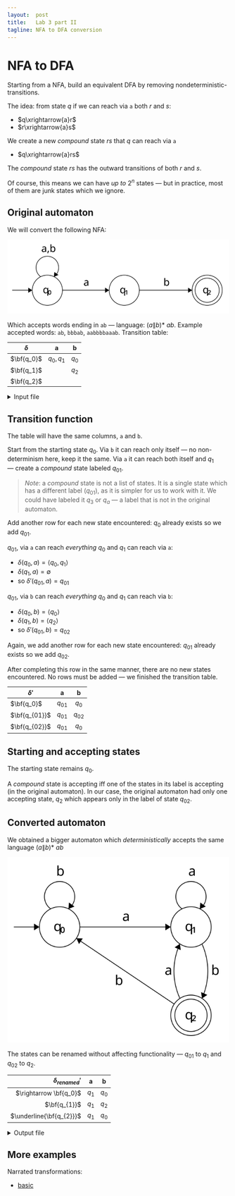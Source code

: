 ```yaml
---
layout:  post
title:   Lab 3 part II
tagline: NFA to DFA conversion
---
```


# NFA to DFA

Starting from a NFA, build an equivalent DFA by removing nondeterministic-transitions.

The idea: from state $q$ if we can reach via `a` both $r$ and $s$:

- $q\xrightarrow{a}r$
- $r\xrightarrow{a}s$

We create a new *compound* state $rs$ that $q$ can reach via `a`

- $q\xrightarrow{a}rs$

The *compound* state $rs$ has the outward transitions of both $r$ and $s$.

Of course, this means we can have *up to* $2^n$ states — but in practice, most of them are junk states which we ignore.

## Original automaton

We will convert the following NFA:

![nfa](assets/nfa-original.svg)

Which accepts words ending in `ab` — language: $(a\|b){*}\ ab$. Example accepted words: `ab`, `bbbab`, `aabbbbaaab`. Transition table:


| $\delta$   |     a      |   b   |
| ---------- | :--------: | :---: |
| $\bf{q_0}$ | $q_0, q_1$ | $q_0$ |
| $\bf{q_1}$ |            | $q_2$ |
| $\bf{q_2}$ |            |       |

<details markdown="1"><summary>Input file</summary>

```
2
0 a 0
0 b 1
0 a 1
1 b 2
```
</details>

## Transition function

The table will have the same columns, `a` and `b`.

Start from the starting state $q_0$. Via `b` it can reach only itself — no non-determinism here, keep it the same. Via `a` it can reach both itself and $q_1$ — create a *compound* state labeled $q_{01}$.

> *Note*: a *compound* state is not a list of states. It is a single state which has a different label ($q_{01}$), as it is simpler for us to work with it. We could have labeled it $q_3$ or $q_a$ — a label that is not in the original automaton.


Add another row for each new state encountered: $q_0$ already exists so we add $q_{01}$.

$q_{01}$, via `a` can reach *everything* $q_0$ and $q_1$ can reach via `a`:

-  $\delta(q_0,a) = \langle q_0,q_1 \rangle$
-  $\delta(q_1, a)= \emptyset$
-  so $\delta'(q_{01},a) = q_{01}$


$q_{01}$, via `b` can reach *everything* $q_0$ and $q_1$ can reach via `b`:
-  $\delta(q_0,b) = \langle q_0 \rangle$
-  $\delta(q_1, b)= \langle q_2 \rangle$
-  so $\delta'(q_{01},b) = q_{02}$

Again, we add another row for each new state encountered: $q_{01}$ already exists so we add $q_{02}$.

After completing this row in the same manner, there are no new states encountered. No rows must be added — we finished the transition table.

| $\delta'$     |    a     |    b     |
| ------------- | :------: | :------: |
| $\bf{q_0}$    | $q_{01}$ |  $q_0$   |
| $\bf{q_{01}}$ | $q_{01}$ | $q_{02}$ |
| $\bf{q_{02}}$ | $q_{01}$ |  $q_0$   |


## Starting and accepting states

The starting state remains $q_0$.

A *compound* state is accepting iff one of the states in its label is accepting (in the original automaton). In our case, the original automaton had only one accepting state, $q_2$ which appears only in the label of state $q_{02}$.

## Converted automaton

We obtained a bigger automaton which *deterministically* accepts the same language $(a\|b){*}\ ab$

![nfa](assets/nfa-transformed.svg)

The states can be renamed without affecting functionality — $q_{01}$ to $q_1$ and $q_{02}$ to $q_2$.


|      $\delta_{renamed}'$ |   a   |   b   |
| -----------------------: | :---: | :---: |
|   $\rightarrow \bf{q_0}$ | $q_1$ | $q_0$ |
|             $\bf{q_{1}}$ | $q_1$ | $q_2$ |
| $\underline{\bf{q_{2}}}$ | $q_1$ | $q_0$ |


<details markdown="1"><summary>Output file</summary>

```
2
0 a 1
0 b 0
1 a 1
1 b 2
2 a 1
2 b 0
```

</details>


## More examples

Narrated transformations:

- [basic](https://youtu.be/dY1bCC6syLI)
